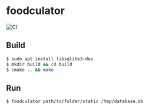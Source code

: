 # foodculator

![CI](https://github.com/lelika1/foodculator/workflows/CI/badge.svg)

## Build

```sh
$ sudo apt install libsqlite3-dev
$ mkdir build && cd build
$ cmake .. && make
```

## Run

```sh
$ foodculator path/to/folder/static /tmp/database.db
```
